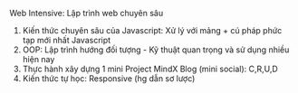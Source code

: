 Web Intensive: Lập trình web chuyên sâu

1. Kiến thức chuyên sâu của Javascript: Xử lý với mảng + cú pháp phức tạp mới nhất Javascript
2. OOP: Lập trình hướng đối tượng - Kỹ thuật quan trọng và sử dụng nhiều hiện nay
3. Thực hành xây dựng 1 mini Project MindX Blog (mini social): C,R,U,D
4. Kiến thức tự học: Responsive (hg dẫn sơ lược)
